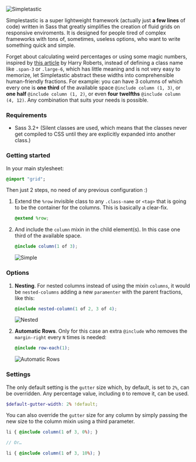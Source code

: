 ![Simpletastic](http://i.imgur.com/M87Lfio.png)

Simplestastic is a super lightweight framework (actually just **a few lines** of code) written in Sass that greatly simplifies the creation of fluid grids on responsive enviroments. It is designed for people tired of complex frameworks with tons of, sometimes, useless options, who want to write something quick and simple.

Forget about calculating weird percentages or using some magic numbers, inspired by [this article](http://csswizardry.com/2013/02/responsive-grid-systems-a-solution/) by Harry Roberts, instead of defining a class name like `.span-3` or `.large-6`, which has little meaning and is not very easy to memorize, let Simpletastic abstract these widths into comprehensible human-friendly fractions. For example: you can have 3 columns of which every one is **one third** of the available space `@include column (1, 3)`, or **one half** `@include column (1, 2)`, or even **four twelfths** `@include column (4, 12)`. Any combination that suits your needs is possible.


### Requirements

- Sass 3.2+ (Silent classes are used, which means that the classes never get compiled to CSS until they are explicitly expanded into another class.)

### Getting started

In your main stylesheet:

```sass
@import "grid";
```

Then just 2 steps, no need of any previous configuration :)

1. Extend the `%row` invisible class to any `.class-name` or `<tag>` that is going to be the container for the columns. This is basically a clear-fix.

    ```scss
    @extend %row;
    ```
2. And include the `column` mixin in the child element(s). In this case one third of the available space.

    ```scss
    @include column(1 of 3);
    ```

    ![Simple](http://i.imgur.com/ClDn51U.png)

### Options

1. **Nesting**. For nested columns instead of using the mixin `columns`, it would be `nested-columns` adding a new `paramenter` with the parent fractions, like this:

    ```scss
    @include nested-column(1 of 2, 3 of 4);
    ```

    ![Nested](http://i.imgur.com/QZRKQso.png)

2. **Automatic Rows**. Only for this case an extra `@include` who removes the `margin-right` every `N` times is needed:

    ```scss
    @include row-each(1);
    ```

    ![Automatic Rows](http://i.imgur.com/SnJFuq2.png)

### Settings

The only default setting is the `gutter` size which, by default, is set to `2%`, can be overridden. Any percentage value, including `0` to remove it, can be used.

```scss
$default-gutter-width: 2% !default;
```

You can also override the `gutter` size for any column by simply passing the new size to the column mixin using a third parameter.

```scss
li { @include column(1 of 3, 0%); }

// Or…

li { @include column(1 of 3, 10%); }
```



